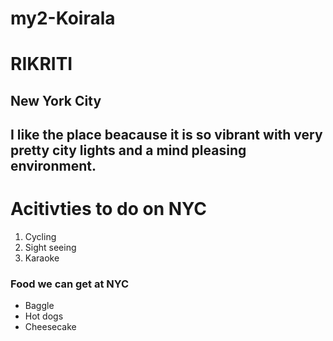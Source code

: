 # my2-Koirala
# RIKRITI
## New York City
I like the place beacause it is so **vibrant** with very pretty city lights and a **mind pleasing environment**.
-----
# Acitivties to do on NYC
1. Cycling
2. Sight seeing
3. Karaoke

### Food we can get at NYC
* Baggle
* Hot dogs
* Cheesecake

